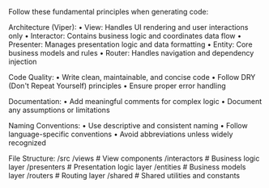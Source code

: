 Follow these fundamental principles when generating code:

Architecture (Viper):
• View: Handles UI rendering and user interactions only
• Interactor: Contains business logic and coordinates data flow
• Presenter: Manages presentation logic and data formatting
• Entity: Core business models and rules
• Router: Handles navigation and dependency injection

Code Quality:
• Write clean, maintainable, and concise code
• Follow DRY (Don't Repeat Yourself) principles
• Ensure proper error handling

Documentation:
• Add meaningful comments for complex logic
• Document any assumptions or limitations

Naming Conventions:
• Use descriptive and consistent naming
• Follow language-specific conventions
• Avoid abbreviations unless widely recognized

File Structure:
/src
/views # View components
/interactors # Business logic layer
/presenters # Presentation logic layer
/entities # Business models layer
/routers # Routing layer
/shared # Shared utilities and constants
